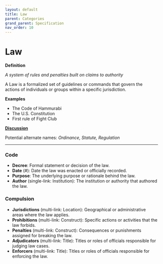 ```yaml
---
layout: default
title: Law
parent: Categories
grand_parent: Specification
nav_order: 10
---
```


# Law

**Definition**

*A system of rules and penalties built on claims to authority*

A Law is a formalized set of guidelines or commands that govern the actions of individuals or groups within a specific jurisdiction.  

**Examples**
- The Code of Hammurabi
- The U.S. Constitution
- First rule of Fight Club

**[Discussion](https://github.com/OnlyWorlds/OnlyWorlds/discussions/categories/Law)**

Potential alternate names: *Ordinance, Statute, Regulation*


---
### Code
- **Decree**: Formal statement or decision of the law.
- **Date** (#): Date the law was enacted or officially recorded.
- **Purpose**: The underlying purpose or rationale behind the law.
- **Author** (single-link: Institution): The institution or authority that authored the law.

### Compulsion
- **Jurisdictions** (multi-link: Location): Geographical or administrative areas where the law applies.
- **Prohibitions** (multi-link: Construct): Specific actions or activities that the law forbids.
- **Penalties** (multi-link: Construct): Consequences or punishments assigned for breaking the law.
- **Adjudicators** (multi-link: Title): Titles or roles of officials responsible for judging law cases.
- **Enforcers** (multi-link: Title): Titles or roles of officials responsible for enforcing the law.

